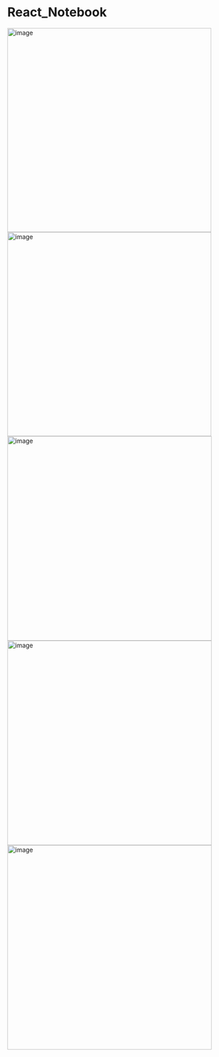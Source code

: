 # React_Notebook


<img width="463" alt="image" src="https://user-images.githubusercontent.com/32444899/212374295-7ff231f3-f513-4f52-887c-31748d4acab9.png">


<img width="463" alt="image" src="https://user-images.githubusercontent.com/32444899/212374362-c9d66ae0-47ee-4160-9537-9745f5683cde.png">


<img width="464" alt="image" src="https://user-images.githubusercontent.com/32444899/212374503-889c4964-d8ed-435e-a7ae-ebc5373258e4.png">


<img width="464" alt="image" src="https://user-images.githubusercontent.com/32444899/212374745-4db3f1a3-34ae-4ec0-ac4b-dabd2d59876b.png">


<img width="464" alt="image" src="https://user-images.githubusercontent.com/32444899/212374819-976ad994-9074-4b47-ab1f-afa15f589bf8.png">
